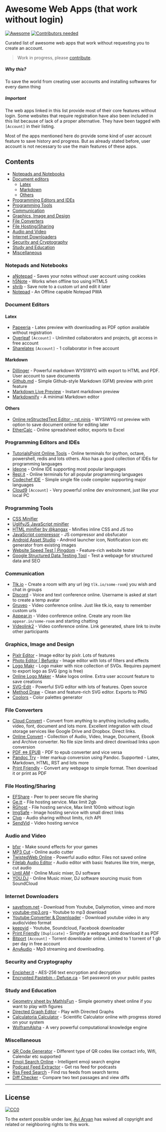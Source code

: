 # Awesome Web Apps (that work without login)

[![Awesome](https://cdn.rawgit.com/sindresorhus/awesome/d7305f38d29fed78fa85652e3a63e154dd8e8829/media/badge.svg)](https://github.com/sindresorhus/awesome)
[![Contributors needed](https://img.shields.io/badge/contributors-needed-yellow.svg)](CONTRIBUTING.md)

Curated list of awesome web apps that work without requesting you to create an account. 

> Work in progress, please [contribute](CONTRIBUTING.md).

##### Why this?

To save the world from creating user accounts and installing softwares for every damn thing

##### Important

The web apps linked in this list provide most of their core features without login. 
Some websites that require registration have also been included in this list because of lack of a proper alternative. 
They have been tagged with `[Account]` in their listing.

Most of the apps mentioned here do provide some kind of user account feature to save history and progress. 
But as already stated before, user account is not necessary to use the main features of these apps. 


## Contents

* [Notepads and Notebooks](#notepads-and-notebooks)
* [Document editors](#document-editors)
	* [Latex](#latex)
	* [Markdown](#markdown)
	* [Others](#doc-eds-others)
* [Programming Editors and IDEs](#programming-editors-and-ides)
* [Programming Tools](#programming-tools)
* [Communication](#communication)
* [Graphics, Image and Design](#graphics-image-and-design)
* [File Converters](#file-converters)
* [File Hosting/Sharing](#file-hostingsharing)
* [Audio and Video](#audio-and-video)
* [Internet Downloaders](#internet-downloaders)
* [Security and Cryptography](#security-and-cryptography)
* [Study and Education](#study-and-education)
* [Miscellaneous](#miscellaneous)


### Notepads and Notebooks

* [aNotepad](https://anotepad.com/) - Saves your notes without user account using cookies
* [h5Note](http://h5note.com/) - Works when offline too using HTML5
* [shrib](https://shrib.com/) - Save note to a custom url and edit it later
* [Notepad](https://www.amitmerchant.com/notepad/) - An Offline capable Notepad PWA

### Document Editors

#### Latex

* [Papeeria](https://papeeria.com/) - Latex preview with downloading as PDF option available without registration
* [Overleaf](https://www.overleaf.com/) `[Account]` - Unlimited collaborators and projects, git access in free account 
* [Sharelatex](http://sharelatex.com/) `[Account]` - 1 collaborator in free account

#### Markdown

* [Dillinger](http://dillinger.io/) - Powerful markdown WYSIWYG with export to HTML and PDF. User account to save documents
* [Github.md](http://aviaryan.in/javascripts/github.md/) - Simple Github-style Markdown (GFM) preview with print feature
* [Markdown Live Preview](http://markdownlivepreview.com/) - Instant markdown preview
* [Markdownify](http://www.amitmerchant.com/markdownify-web/) - A minimal Markdown editor

#### <a name="doc-eds-others"></a> Others

* [Online reStructedText Editor - rst.ninjs](http://rst.ninjs.org/) - WYSIWYG rst preview with option to save document online for editing later
* [EtherCalc](https://ethercalc.net/) - Online spreadsheet editor, exports to Excel


### Programming Editors and IDEs

* [TutorialsPoint Online Tools](https://www.tutorialspoint.com/codingground.htm) - Online terminals for ipython, octave, 
powershell, redis and lots others. Also has a good collection of IDEs for programming languages
* [Ideone](http://ideone.com/) - Online IDE supporting most popular languages
* [Repl.it](https://repl.it/) - Online terminals for all popular programming languages
* [Codechef IDE](https://www.codechef.com/ide) - Simple single file code compiler supporting major languages
* [Cloud9](https://c9.io/) `[Account]`  - Very powerful online dev environment, just like your local PC


### Programming Tools

* [CSS Minifier](http://cssminifier.com/)
* [UglifyJS JavaScript minifier](https://skalman.github.io/UglifyJS-online/)
* [HTML minifier by @kangax](https://kangax.github.io/html-minifier/) - Minifies inline CSS and JS too
* [JavaScript compressor](http://javascriptcompressor.com/) - JS compressor and obsfucator
* [Android Asset Studio](https://romannurik.github.io/AndroidAssetStudio/) - Android launcher icon, Notification icon etc generator from existing images
* [Website Speed Test | Pingdom](http://tools.pingdom.com/fpt/) - Feature-rich website tester
* [Google Structured Data Testing Tool](http://www.google.com/webmasters/tools/richsnippets) - Test a webpage for structured data and SEO


### Communication

* [Tlk.io](http://tlk.io/) - Create a room with any url (eg `tlk.io/some-room`) you wish and chat in groups
* [Discord](https://discordapp.com/) - Voice and text conference online. Username is asked at start to create a temp avatar
* [Gruveo](https://www.gruveo.com/) - Video conference online. Just like tlk.io, easy to remember custom urls
* [Appear.in](https://appear.in/) - Video conference online. Create any room like `appear.in/some-room` and starting chatting
* [Videolink2](https://videolink2.me/start) - Video conference online. Link generated, share link to invite other participants


### Graphics, Image and Design

* [Pixlr Editor](https://pixlr.com/editor/) - Image editor by pixlr. Lots of features
* [Photo Editor | Befunky](https://www.befunky.com/features/photo-editor/) - Image editor with lots of filters and effects
* [Logo Makr](https://logomakr.com/) - Logo maker with nice collection of SVGs. Requires payment to export logo as SVG (png is free)
* [Online Logo Maker](http://www.onlinelogomaker.com/) - Make logos online. Extra user account feature to save creations
* [SVG-Edit](https://svg-edit.github.io/svgedit/releases/svg-edit-2.8.1/svg-editor.html) - Powerful SVG editor with lots of features. Open source
* [Method Draw](http://editor.method.ac/) - Clean and feature-rich SVG editor. Exports to PNG
* [Coolors](https://coolors.co/) - Color palettes generator


### File Converters

* [Cloud Convert](https://cloudconvert.com/) - Convert from anything to anything including audio, video, font, document and lots more. Excellent integration with cloud storage services like Google Drive and Dropbox. Direct links. 
* [Online Convert](http://www.online-convert.com/) - Collection of Audio, Video, Image, Document, Ebook and Archive converter. No file size limits and direct download links 
upon conversion
* [PDF <=> EPUB](http://pdfepub.com/) - PDF to epub converter and vice versa
* [Pandoc Try](https://pandoc.org/try/) - Inter markup conversion using Pandoc. Supported - Latex, Markdown, HTML, RST and lots more
* [Print Friendly](https://www.printfriendly.com/) - Convert any webpage to simple format. Then download it or print as PDF


### File Hosting/Sharing

* [EFShare](http://efshare.com/) - Peer to peer secure file sharing
* [Ge.tt](http://ge.tt/) - File hosting service. Max limit 2gb
* [RGhost](http://rgho.st/) - File hosting service, Max limit 100mb without login
* [ImgSafe](https://imgsafe.org/) - Image hosting service with small direct links
* [Clyp](https://clyp.it/) - Audio sharing without limits, rich API
* [SendVid](https://sendvid.com/) - Video hosting service


### Audio and Video

* [bfxr](http://www.bfxr.net/) - Make sound effects for your games
* [MP3 Cut](http://mp3cut.net/) - Online audio cutter
* [TwistedWeb Online](https://twistedwave.com/online/) - Powerful audio editor. Files not saved online
* [Filelab Audio Editor](http://www.filelab.com/audio-editor) - Audio editor with basic features like trim, merge, cut audio
* [Until AM](http://mix.until.am/) - Online Music mixer, DJ software
* [YOU.DJ](http://you.dj/) - Online Music mixer, DJ software sourcing music from SoundCloud


### Internet Downloaders

* [savefrom.net](http://en.savefrom.net/) - Download from Youtube, Dailymotion, vimeo and more
* [youtube-mp3.org](http://www.youtube-mp3.org/) - Youtube to mp3 download
* [Youtube Converter & Downloader](https://www.onlinevideoconverter.com/video-converter) - Download youtube video in any audio/video format
* [keepvid](http://keepvid.com/) - Youtube, Soundcloud, Facebook downloader
* [Print Friendly](https://www.printfriendly.com/) `[Duplicate]` - Simplify a webpage and download it as PDF
* [Bitport](https://bitport.io/) `[Account]` - Torrent downloader online. Limited to 1 torrent of 1 gb per day in free account
* [AnyAudio](http://anyaudio.in/) - Mp3 streaming and downloading.


### Security and Cryptography

* [Encipher.it](https://encipher.it/) - AES-256 text encryption and decryption
* [Encrypted Pastebin - Defuse.ca](https://defuse.ca/pastebin.htm) - Set password on your public pastes


### Study and Education

* [Geometry sheet by MathIsFun](https://www.mathsisfun.com/geometry/drawing.html) - Simple geometry sheet online if you want to play with figures
* [Directed Graph Editor](http://bl.ocks.org/rkirsling/5001347) - Play with Directed Graphs
* [Calculatoria Calculator](http://www.calculatoria.com/) - Scientific Calculator online with progress stored on your system
* [WolframAlpha](https://www.wolframalpha.com) - A very powerful computational knowledge engine


### Miscellaneous

* [QR Code Generator](http://zxing.appspot.com/generator/) - Different type of QR codes like contact info, Wifi, Calendar etc supported
* [Emoji Search Online](http://www.webpagefx.com/tools/emoji-cheat-sheet/) - Intelligent emoji search engine
* [Podcast Feed Extractor](http://itunes.so-nik.com/) - Get rss feed for podcasts
* [Rss Feed Search](http://ctrlq.org/rss/) - Find rss feeds from search terms
* [Diff Checker](https://www.diffchecker.com/) - Compare two text passages and view diffs


-----

## License

[![CC0](http://mirrors.creativecommons.org/presskit/buttons/88x31/svg/cc-zero.svg)](https://creativecommons.org/publicdomain/zero/1.0/)

To the extent possible under law, [Avi Aryan](http://aviaryan.in) has waived all copyright and related or neighboring rights to this work.
